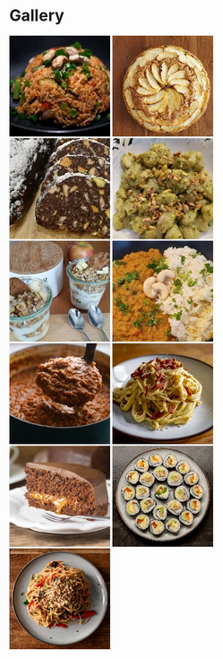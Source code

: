 # Gallery

[![](recipes/nasi_goreng/thumbnail.jpg "Nasi Goreng")](recipes/nasi_goreng/index.md)
[![](recipes/apple_cake/thumbnail.jpg "Apple Cake")](recipes/apple_cake/index.md)
[![](recipes/salami_cake/thumbnail.jpg "Salami Cake")](recipes/salami_cake/index.md)
[![](recipes/gnocchi_with_pesto_and_pistachios/thumbnail.jpg "Gnocchi with Pesto and Pistachios")](recipes/gnocchi_with_pesto_and_pistachios/index.md)
[![](recipes/yogurt_granola_jar/thumbnail.jpg "Yogurt Granola Jar")](recipes/yogurt_granola_jar/index.md)
[![](recipes/dal/thumbnail.jpg "Dal")](recipes/dal/index.md)
[![](recipes/ragu/thumbnail.jpg "Ragù")](recipes/ragu/index.md)
[![](recipes/carbonara/thumbnail.jpg "Carbonara")](recipes/carbonara/index.md)
[![](recipes/sacher_cake/thumbnail.jpg "Sacher Torte")](recipes/sacher_cake/index.md)
[![](recipes/sushi/thumbnail.jpg "Sushi")](recipes/sushi/index.md)
[![](recipes/pad_thai/thumbnail.jpg "Pad Thai")](recipes/pad_thai/index.md)
